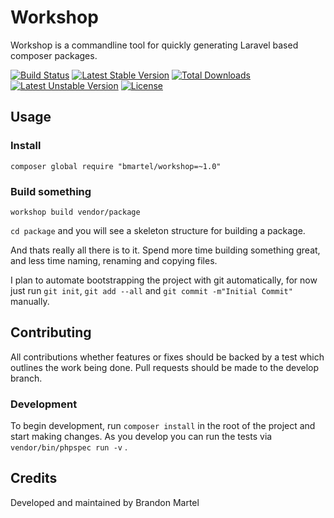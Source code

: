 # Workshop

Workshop is a commandline tool for quickly generating Laravel based composer packages.

[![Build Status](https://travis-ci.org/bmartel/workshop.svg?branch=master)](https://travis-ci.org/bmartel/workshop) [![Latest Stable Version](https://poser.pugx.org/bmartel/workshop/v/stable.svg)](https://packagist.org/packages/bmartel/workshop) [![Total Downloads](https://poser.pugx.org/bmartel/workshop/downloads.svg)](https://packagist.org/packages/bmartel/workshop) [![Latest Unstable Version](https://poser.pugx.org/bmartel/workshop/v/unstable.svg)](https://packagist.org/packages/bmartel/workshop) [![License](https://poser.pugx.org/bmartel/workshop/license.svg)](https://packagist.org/packages/bmartel/workshop)

## Usage

### Install

    composer global require "bmartel/workshop=~1.0"

### Build something

    workshop build vendor/package

```cd package``` and you will see a skeleton structure for building a package.

And thats really all there is to it. Spend more time building something great, and less time
naming, renaming and copying files.

I plan to automate bootstrapping the project with git automatically, for now just
run ```git init```, ```git add --all``` and ```git commit -m"Initial Commit"``` manually.

## Contributing

All contributions whether features or fixes should be backed by a test which outlines
the work being done. Pull requests should be made to the develop branch.

### Development

To begin development, run ```composer install``` in the root of the project and start making changes. As you
develop you can run the tests via ```vendor/bin/phpspec run -v``` .

## Credits

Developed and maintained by Brandon Martel